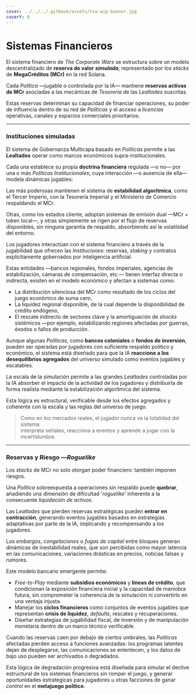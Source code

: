 ```yaml
---
cover: ../../../.gitbook/assets/tcw-wip-banner.jpg
coverY: 0
---
```


# Sistemas Financieros

El sistema financiero de _The Corporate Wars_ se estructura sobre un modelo descentralizado de **reserva de valor** _**simulada**_, representado por los _stacks_ de **MegaCréditos (MCr)** en la red Solana.

Cada _Política_ —jugable o controlada por la IA— mantiene **reservas activas de MCr** asociadas a las mecánicas de _Tesorería_ de las _Lealtades_ suscritas.

Estas reservas determinan su capacidad de financiar operaciones, su poder de influencia dentro de su red de _Políticas_ y el acceso a _licencias_ operativas, canales y espacios comerciales prioritarios.

***

### Instituciones simuladas

El sistema de Gobernanza Multicapa basado en _Políticas_ permite a las **Lealtades** operar como marcos económicos supra-institucionales.

Cada una establece su propia **doctrina financiera** regulada —o no— por una o más _Políticas Institucionales_, cuya interacción —o ausencia de ella— modela dinámicas jugables:

Las más poderosas mantienen el sistema de **estabilidad algorítmica**, como el Tercer Imperio, con la Tesorería Imperial y el Ministerio de Comercio respaldando el MCr.

Otras, como los estados cliente, adoptan sistemas de emisión dual —MCr + token local—, y otras simplemente se rigen por el flujo de reservas disponibles, sin ninguna garantía de respaldo, absorbiendo así la volatilidad del entorno.

Los jugadores interactúan con el sistema financiero a través de la jugabilidad que ofrecen las _Instituciones_: reservas, *staking* y contratos explícitamente gobernados por inteligencia artificial.

Estas entidades —bancos regionales, fondos imperiales, agencias de estabilización, cámaras de compensación, etc.— tienen interfaz directa o indirecta, existen en el modelo económico y afectan a sistemas como:

- La distribución silenciosa del MCr como resultado de los ciclos del juego económico de suma cero,
- La liquidez regional disponible, de la cual depende la disponibilidad de crédito endógeno,
- El rescate indirecto de sectores clave y la amortiguación de *shocks* sistémicos —por ejemplo, estabilizando regiones afectadas por guerras, éxodos o fallos de producción.

Aunque algunas _Políticas_, como **bancos coloniales** o **fondos de inversión**, pueden ser operadas por jugadores con suficiente respaldo político y económico, el sistema está diseñado para que la IA **reaccione a los desequilibrios agregados** del universo simulado como eventos jugables y escalables.

La escala de la simulación permite a las grandes _Lealtades_ controladas por la IA absorber el impacto de la actividad de los jugadores y distribuirla de forma realista mediante la estabilización algorítmica del sistema.

Esta lógica es estructural, verificable desde los efectos agregados y coherente con la escala y las reglas del universo de juego.

> Como en los mercados reales, el jugador nunca ve la totalidad del sistema:  
> interpreta señales, reacciona a eventos y aprende a jugar con la incertidumbre.

***

### Reservas y Riesgo —_Roguelike_

Los _stacks_ de MCr no solo otorgan poder financiero: también imponen riesgos.

Una _Política_ sobreexpuesta a operaciones sin respaldo puede **quebrar**, añadiendo una dimensión de dificultad '_roguelike_' inherente a la consecuente _liquidación de activos_.

Las _Lealtades_ que pierden reservas estratégicas pueden **entrar en contracción**, generando eventos jugables basados en estrategias adaptativas por parte de la IA, implicando y recompensando a los jugadores.

Los _embargos_, _congelaciones_ o _fugas de capital_ entre bloques generan dinámicas de inestabilidad reales, que son percibidas como mayor latencia en las comunicaciones, variaciones drásticas en precios, noticias falsas y rumores.

Este modelo bancario emergente permite:

- _Free-to-Play_ mediante **subsidios económicos** y **líneas de crédito**, que condicionan la exposición financiera inicial y la capacidad de maniobra futura, sin comprometer la coherencia de la simulación ni convertirlo en una ventaja injusta.
- Manejar los **ciclos financieros** como conjuntos de eventos jugables que representan **crisis de liquidez**, _defaults_, rescates y recuperaciones.
- Diseñar estrategias de jugabilidad fiscal, de inversión y de manipulación monetaria dentro de un marco técnico verificable.

Cuando las reservas caen por debajo de ciertos umbrales, las _Políticas_ afectadas pierden acceso a funciones avanzadas: los programas latentes dejan de desplegarse, las comunicaciones se enlentecen, y los datos de bajo uso pueden ser archivados o degradados.

Esta lógica de degradación progresiva está diseñada para simular el declive estructural de los sistemas financieros sin romper el juego, y generar oportunidades estratégicas para jugadores u otras facciones de ganar _control_ en el **metajuego político**.